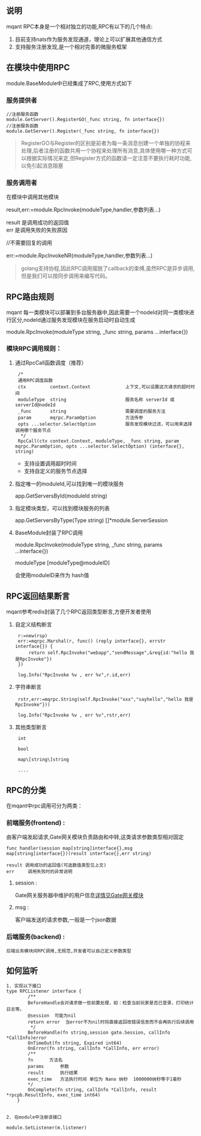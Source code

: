 ## 说明

mqant RPC本身是一个相对独立的功能,RPC有以下的几个特点:

1. 目前支持nats作为服务发现通道，理论上可以扩展其他通信方式
2. 支持服务注册发现,是一个相对完善的微服务框架

## 在模块中使用RPC

module.BaseModule中已经集成了RPC,使用方式如下

### 服务提供者

	//注册服务函数
	module.GetServer().RegisterGO(_func string, fn interface{})
	//注册服务函数
	module.GetServer().Register(_func string, fn interface{})

> RegisterGO与Register的区别是前者为每一条消息创建一个单独的协程来处理,后者注册的函数共用一个协程来处理所有消息,具体使用哪一种方式可以根据实际情况来定,但Register方式的函数请一定注意不要执行耗时功能,以免引起消息阻塞

### 服务调用者

在模块中调用其他模块

result,err:=module.RpcInvoke(moduleType,handler,参数列表...)

result 是调用成功的返回值  
err		是调用失败的失败原因

//不需要回复的调用

err:=module.RpcInvokeNR(moduleType,handler,参数列表...)

>golang支持协程,因此RPC调用摆脱了callback的束缚,虽然RPC是异步调用,但是我们可以按同步调用来编写代码。



## RPC路由规则
mqant 每一类模块可以部署到多台服务器中,因此需要一个nodeId对同一类模块进行区分,nodeId通过服务发现模块在服务启动时自动生成

module.RpcInvoke(moduleType string, _func string, params ...interface{})

### 模块RPC调用规则：

1. 通过RpcCall函数调度（推荐）

        /*
        通用RPC调度函数
        ctx 		context.Context 			上下文,可以设置这次请求的超时时间
        moduleType	string 						服务名称 serverId 或 serverId@nodeId
        _func		string						需要调度的服务方法
        param 		mqrpc.ParamOption			方法传参
        opts ...selector.SelectOption			服务发现模块过滤，可以用来选择调用哪个服务节点
         */
        RpcCall(ctx context.Context, moduleType, _func string, param mqrpc.ParamOption, opts ...selector.SelectOption) (interface{}, string)

    + 支持设置调用超时时间
    + 支持自定义的服务节点选择

2. 指定唯一的moduleId,可以找到唯一的模块服务

	app.GetServersById(moduleId string)

3. 指定模块类型，可以找到模块服务的列表

	app.GetServersByType(Type string) []*module.ServerSession
	
4. BaseModule封装了RPC调用

	module.RpcInvoke(moduleType string, _func string, params ...interface{})
	
	moduleType   [moduleType@moduleID]

	会使用moduleID来作为 hash值


## RPC返回结果断言

mqant参考redis封装了几个RPC返回类型断言,方便开发者使用


1. 自定义结构断言

        r:=new(rsp)
        err:=mqrpc.Marshal(r, func() (reply interface{}, errstr interface{}) {
            return self.RpcInvoke("webapp","sendMessage",&req{id:"hello 我是RpcInvoke"})
        })

        log.Info("RpcInvoke %v , err %v",r.id,err)

2. 字符串断言

        rstr,err:=mqrpc.String(self.RpcInvoke("xxx","sayhello","hello 我是RpcInvoke"}))

        log.Info("RpcInvoke %v , err %v",rstr,err)

3. 其他类型断言

        int

        bool

        map\[string\]string

        ....

## RPC的分类

在mqant中rpc调用可分为两类：

### 前端服务(frontend) :

由客户端发起请求,Gate网关模块负责路由和中转,这类请求参数类型相对固定

	func handler(session map[string]interface{},msg map[string]interface{})(result interface{},err string)
	
	result 调用成功的返回值(可选数值类型见上文)
	err		调用失败时的异常说明
1. session :

	Gate网关服务器中维护的用户信息[详情见Gate网关模块](https://github.com/liangdas/mqant/wiki/Gate%E7%BD%91%E5%85%B3%E6%A8%A1%E5%9D%97)

2. msg		:

	客户端发送的请求参数,一般是一个json数据



### 后端服务(backend) :
	
	后端业务模块间RPC调用,无规范,开发者可以自己定义参数类型


## 如何监听

	1. 实现以下接口
	type RPCListener interface {
			/**
			BeforeHandle会对请求做一些前置处理，如：检查当前玩家是否已登录，打印统计日志等。
			@session  可能为nil
			return error  当error不为nil时将直接返回改错误信息而不会再执行后续调用
			 */
			BeforeHandle(fn string,session gate.Session, callInfo *CallInfo)error
			OnTimeOut(fn string, Expired int64)
			OnError(fn string, callInfo *CallInfo, err error)
			/**
			fn 		方法名
			params		参数
			result		执行结果
			exec_time 	方法执行时间 单位为 Nano 纳秒  1000000纳秒等于1毫秒
			*/
			OnComplete(fn string, callInfo *CallInfo, result *rpcpb.ResultInfo, exec_time int64)
		}

	
	2. 在module中注册该接口
	
	module.SetListener(m.listener)
	

	
	